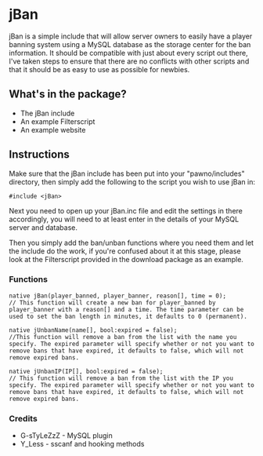 # jBan
jBan is a simple include that will allow server owners to easily have a player banning system using a MySQL database as the storage center for the ban information. It should be compatible with just about every script out there, I've taken steps to ensure that there are no conflicts with other scripts and that it should be as easy to use as possible for newbies.

## What's in the package?

- The jBan include
- An example Filterscript
- An example website

## Instructions
Make sure that the jBan include has been put into your "pawno/includes" directory, then simply add the following to the script you wish to use jBan in:

```
#include <jBan>
```

Next you need to open up your jBan.inc file and edit the settings in there accordingly, you will need to at least enter in the details of your MySQL server and database.

Then you simply add the ban/unban functions where you need them and let the include do the work, if you're confused about it at this stage, please look at the Filterscript provided in the download package as an example.

### Functions

```
native jBan(player_banned, player_banner, reason[], time = 0);
// This function will create a new ban for player_banned by player_banner with a reason[] and a time. The time parameter can be used to set the ban length in minutes, it defaults to 0 (permanent).

native jUnbanName(name[], bool:expired = false);
//This function will remove a ban from the list with the name you specify. The expired parameter will specify whether or not you want to remove bans that have expired, it defaults to false, which will not remove expired bans.

native jUnbanIP(IP[], bool:expired = false);
// This function will remove a ban from the list with the IP you specify. The expired parameter will specify whether or not you want to remove bans that have expired, it defaults to false, which will not remove expired bans.
```

### Credits
- G-sTyLeZzZ - MySQL plugin
- Y_Less - sscanf and hooking methods
